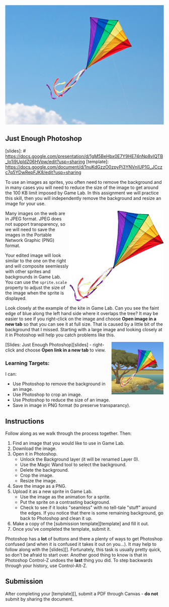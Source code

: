 ---
---

[//]: # ( <p><iframe src="https://douglasurner.github.io/GDP1/units/2/assignments/U2.5-other-inputs/" width="100%" height="666px"></iframe></p> )

<img src="images/kite.jpg">

## Just Enough Photoshop

[slides]: # https://docs.google.com/presentation/d/1gM5BeHbx0E7Y9HE74nNp8vlQTB_Io1i9UpIdZ06HVpw/edit?usp=sharing
[template]: https://docs.google.com/document/d/1nuKdGzzO0zpyPj3YNVnIUP1G_JCczc7q5YDwRepFJK8/edit?usp=sharing

To use an images as sprites, you often need to remove the background and in many cases you will need to reduce the size of the image to get around the 100 KB limit imposed by Game Lab. In this assignment we will practice this skill, then you will independently remove the background and resize an image for your use.

<img src="images/kite-transparent.png" align="right">

Many images on the web are in JPEG format. JPEG does not support transparency, so we will need to save the images in the Portable Network Graphic (PNG) format.

Your edited image will look similar to the one on the right and will composite seemlessly with other sprites and backgrounds in Game Lab. You can use the ```sprite.scale``` property to adjust the size of the image when the sprite is displayed.

Look closely at the example of the kite in Game Lab. Can you see the faint edge of blue along the left hand side where it overlaps the tree? It may be easier to see if you right-click on the image and choose **Open image in a new tab** so that you can see it at full size. That is caused by a little bit of the background that I missed. Starting with a large image and looking closely at it in Photoshop will help you catch problems like this.

<img src="images/kite-on-background.png" align="right" width="33%">

[Slides: Just Enough Photoshop][slides] - right-click and choose **Open link in a new tab** to view.

### Learning Targets:

I can:
* Use Photoshop to remove the background in an image.
* Use Photoshop to crop an image.
* Use Photoshop to reduce the size of an image.
* Save in image in PNG format (to preserve transparancy).

## Instructions

Follow along as we walk through the process together. Then:

1. Find an image that you would like to use in Game Lab.
1. Download the image.
1. Open it in Photoshop.
   - Unlock the Background layer (it will be renamed Layer 0).
   - Use the Magic Wand tool to select the background.
   - Delete the background.
   - Crop the image.
   - Resize the image.
1. Save the image as a PNG.
1. Upload it as a new sprite in Game Lab.
   - Use the image as the animation for a sprite.
   - Put the sprite on a contrasting background.
   - Check to see if it looks "seamless" with no tell-tale "stuff" around the edges. If you notice that there is some remaining background, go back to Photoshop and clean it up.
1. Make a copy of the [submission template][template] and fill it out.
1. Once you've completed the template, submit it.

Photoshop has a **lot** of buttons and there a plenty of ways to get Photoshop confused (and when it is confused it takes it out on you...). It may help to follow along with the [slides][]. Fortunately, this task is usually pretty quick, so don't be afraid to start over. Another good thing to know is that in Photoshop Control-Z undoes the **last** thing you did. To step backwards through your history, use Control-Alt-Z.

## Submission

After completing your [template][], submit a PDF through Canvas - **do not** submit by sharing the document.



